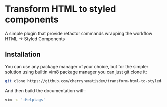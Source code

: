# Transform HTML to styled components

A simple plugin that provide refactor commands wrapping the workflow HTML -> Styled Components

## Installation

You can use any package manager of your choice, but for the simpler solution using builtin vim8 package manager you can just git clone it:

```sh
git clone https://github.com/cherryramatisdev/transform-html-to-styled-components.vim.git ~/.vim/pack/plugins/opt/transorm_html_to_styled_components
```

And then build the documentation with:

```sh
vim -c ':Helptags'
```
